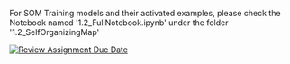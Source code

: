 For SOM Training models and their activated examples, please check the Notebook named '1.2_FullNotebook.ipynb' under the folder '1.2_SelfOrganizingMap'


[![Review Assignment Due Date](https://classroom.github.com/assets/deadline-readme-button-24ddc0f5d75046c5622901739e7c5dd533143b0c8e959d652212380cedb1ea36.svg)](https://classroom.github.com/a/YmApcLfC)
